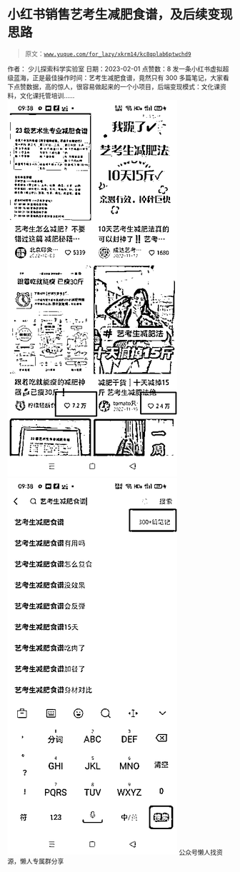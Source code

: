 # 小红书销售艺考生减肥食谱，及后续变现思路

> 原文：[`www.yuque.com/for_lazy/xkrm14/kc8qplab6ptwchd9`](https://www.yuque.com/for_lazy/xkrm14/kc8qplab6ptwchd9)

<ne-p id="ua6bf614a" data-lake-id="ua6bf614a"><ne-text id="ua39ca338">作者： 少儿探索科学实验室</ne-text></ne-p> <ne-p id="u24c52fb0" data-lake-id="u24c52fb0"><ne-text id="u93677792">日期：2023-02-01</ne-text></ne-p> <ne-p id="u43530283" data-lake-id="u43530283"><ne-text id="u052c8360">点赞数：</ne-text><ne-text id="u6e1c1ee1" ne-bold="true">8</ne-text></ne-p> <ne-hole id="u8e8f1b3f" data-lake-id="u8e8f1b3f"><ne-card data-card-name="hr" data-card-type="block" id="GiAF3" data-event-boundary="card"><ne-p id="uae9d6e7f" data-lake-id="uae9d6e7f"><ne-text id="u5376d62c">发一条小红书虚拟超级蓝海，正是最佳操作时间：艺考生减肥食谱，竟然只有 300 多篇笔记，大家看下点赞数据，高的惊人，很容易做起来的一个小项目，后端变现模式：文化课资料，文化课托管培训……</ne-text></ne-p> <ne-p id="u4c21b12f" data-lake-id="u4c21b12f"><ne-card data-card-name="image" data-card-type="inline" id="UM0dD" data-event-boundary="card">![](img/4c33b72ae28286487ad1a5989f719b46.png)</ne-card></ne-p> <ne-p id="ua4cd12a6" data-lake-id="ua4cd12a6"><ne-card data-card-name="image" data-card-type="inline" id="q4XB4" data-event-boundary="card">![](img/e062a6aeb27ab772f138a4e3c42e3327.png)</ne-card></ne-p> <ne-hole id="u0385c09d" data-lake-id="u0385c09d"><ne-card data-card-name="hr" data-card-type="block" id="eqHcp" data-event-boundary="card"><ne-p id="u57983254" data-lake-id="u57983254"><ne-text id="ua8fd49c3">公众号懒人找资源，懒人专属群分享</ne-text></ne-p></ne-card></ne-hole></ne-card></ne-hole>